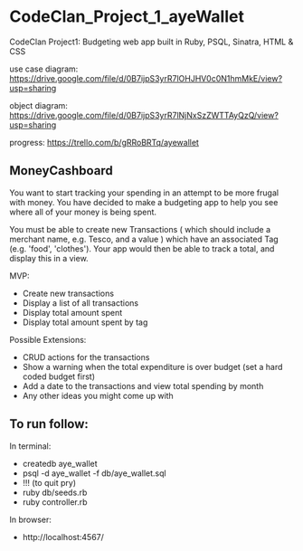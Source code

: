 # CodeClan_Project_1_ayeWallet
CodeClan Project1: Budgeting web app built in Ruby, PSQL, Sinatra, HTML &amp; CSS

use case diagram: https://drive.google.com/file/d/0B7ijpS3yrR7lOHJHV0c0N1hmMkE/view?usp=sharing

object diagram: https://drive.google.com/file/d/0B7ijpS3yrR7lNjNxSzZWTTAyQzQ/view?usp=sharing

progress: https://trello.com/b/gRRoBRTq/ayewallet

## MoneyCashboard

You want to start tracking your spending in an attempt to be more frugal with money. You have decided to make a budgeting app to help you see where all of your money is being spent.

You must be able to create new Transactions ( which should include a merchant name, e.g. Tesco, and a value ) which have an associated Tag (e.g. 'food', 'clothes'). Your app would then be able to track a total, and display this in a view.

MVP:

- Create new transactions
- Display a list of all transactions
- Display total amount spent
- Display total amount spent by tag

Possible Extensions:

- CRUD actions for the transactions
- Show a warning when the total expenditure is over budget (set a hard coded budget first)
- Add a date to the transactions and view total spending by month
- Any other ideas you might come up with

## To run follow:

In terminal:
- createdb aye_wallet
- psql -d aye_wallet -f db/aye_wallet.sql
- !!! (to quit pry)
- ruby db/seeds.rb
- ruby controller.rb

In browser:
- http://localhost:4567/
